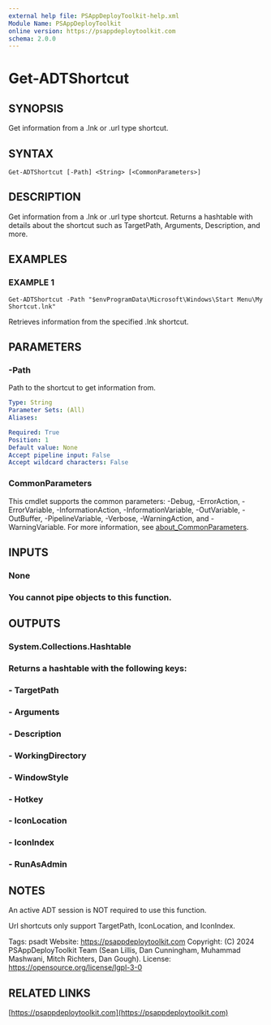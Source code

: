 ```yaml
---
external help file: PSAppDeployToolkit-help.xml
Module Name: PSAppDeployToolkit
online version: https://psappdeploytoolkit.com
schema: 2.0.0
---
```


# Get-ADTShortcut

## SYNOPSIS
Get information from a .lnk or .url type shortcut.

## SYNTAX

```
Get-ADTShortcut [-Path] <String> [<CommonParameters>]
```

## DESCRIPTION
Get information from a .lnk or .url type shortcut.
Returns a hashtable with details about the shortcut such as TargetPath, Arguments, Description, and more.

## EXAMPLES

### EXAMPLE 1
```
Get-ADTShortcut -Path "$envProgramData\Microsoft\Windows\Start Menu\My Shortcut.lnk"
```

Retrieves information from the specified .lnk shortcut.

## PARAMETERS

### -Path
Path to the shortcut to get information from.

```yaml
Type: String
Parameter Sets: (All)
Aliases:

Required: True
Position: 1
Default value: None
Accept pipeline input: False
Accept wildcard characters: False
```

### CommonParameters
This cmdlet supports the common parameters: -Debug, -ErrorAction, -ErrorVariable, -InformationAction, -InformationVariable, -OutVariable, -OutBuffer, -PipelineVariable, -Verbose, -WarningAction, and -WarningVariable. For more information, see [about_CommonParameters](http://go.microsoft.com/fwlink/?LinkID=113216).

## INPUTS

### None
### You cannot pipe objects to this function.
## OUTPUTS

### System.Collections.Hashtable
### Returns a hashtable with the following keys:
### - TargetPath
### - Arguments
### - Description
### - WorkingDirectory
### - WindowStyle
### - Hotkey
### - IconLocation
### - IconIndex
### - RunAsAdmin
## NOTES
An active ADT session is NOT required to use this function.

Url shortcuts only support TargetPath, IconLocation, and IconIndex.

Tags: psadt
Website: https://psappdeploytoolkit.com
Copyright: (C) 2024 PSAppDeployToolkit Team (Sean Lillis, Dan Cunningham, Muhammad Mashwani, Mitch Richters, Dan Gough).
License: https://opensource.org/license/lgpl-3-0

## RELATED LINKS

[https://psappdeploytoolkit.com](https://psappdeploytoolkit.com)
